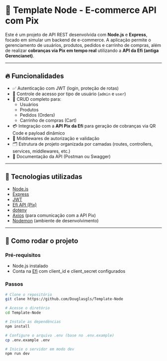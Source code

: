 # 🛒 Template Node - E-commerce API com Pix

Este é um projeto de API REST desenvolvida com **Node.js** e **Express**, focado em simular um backend de e-commerce. A aplicação permite o gerenciamento de usuários, produtos, pedidos e carrinho de compras, além de realizar **cobranças via Pix em tempo real** utilizando a **API da Efi (antiga Gerencianet)**.

---

## 🔥 Funcionalidades

- ✅ Autenticação com JWT (login, proteção de rotas)
- 👤 Controle de acesso por tipo de usuário (`admin` e `user`)
- 🧾 CRUD completo para:
  - Usuários
  - Produtos
  - Pedidos (Orders)
  - Carrinho de compras (Cart)
- 💳 Integração com a **API Pix da Efi** para geração de cobranças via QR Code e payload dinâmico
- 🧩 Middlewares de autorização e validação
- 🗂️ Estrutura de projeto organizada por camadas (routes, controllers, services, middlewares, etc.)
- 📘 Documentação da API (Postman ou Swagger)

---

## 🧪 Tecnologias utilizadas

- [Node.js](https://nodejs.org/)
- [Express](https://expressjs.com/)
- [JWT](https://jwt.io/)
- [Efi API (Pix)](https://dev.efipay.com.br/)
- [dotenv](https://www.npmjs.com/package/dotenv)
- [Axios](https://axios-http.com/) (para comunicação com a API Pix)
- [Nodemon](https://www.npmjs.com/package/nodemon) (ambiente de desenvolvimento)

---

## 🚀 Como rodar o projeto

### Pré-requisitos

- Node.js instalado
- Conta na [Efi](https://efipay.com.br/) com client_id e client_secret configurados

### Passos

```bash
# Clone o repositório
git clone https://github.com/Douglasgls/Template-Node

# Acesse o diretório
cd Template-Node

# Instale as dependências
npm install

# Configure o arquivo .env (base no .env.example)
cp .env.example .env

# Inicie o servidor em modo dev
npm run dev
